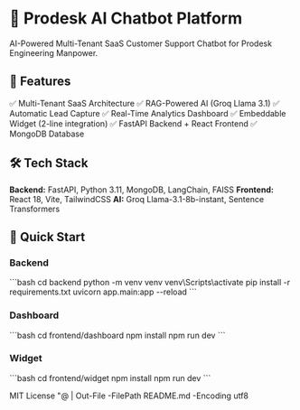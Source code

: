 # 🤖 Prodesk AI Chatbot Platform

AI-Powered Multi-Tenant SaaS Customer Support Chatbot for Prodesk Engineering Manpower.

## 🌟 Features

✅ Multi-Tenant SaaS Architecture
✅ RAG-Powered AI (Groq Llama 3.1)
✅ Automatic Lead Capture
✅ Real-Time Analytics Dashboard
✅ Embeddable Widget (2-line integration)
✅ FastAPI Backend + React Frontend
✅ MongoDB Database

## 🛠️ Tech Stack

**Backend:** FastAPI, Python 3.11, MongoDB, LangChain, FAISS
**Frontend:** React 18, Vite, TailwindCSS
**AI:** Groq Llama-3.1-8b-instant, Sentence Transformers

## 🚀 Quick Start

### Backend
\`\`\`bash
cd backend
python -m venv venv
venv\Scripts\activate
pip install -r requirements.txt
uvicorn app.main:app --reload
\`\`\`

### Dashboard
\`\`\`bash
cd frontend/dashboard
npm install
npm run dev
\`\`\`

### Widget
\`\`\`bash
cd frontend/widget
npm install
npm run dev
\`\`\`


MIT License
"@ | Out-File -FilePath README.md -Encoding utf8
